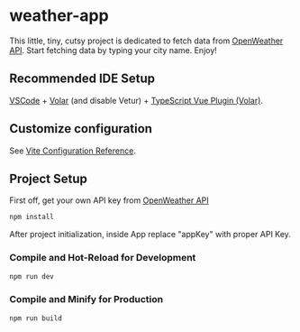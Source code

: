 # weather-app

This little, tiny, cutsy project is dedicated to fetch data from <a href="https://openweathermap.org/api/" target="_blank">OpenWeather API</a>. Start fetching data by typing your city name. Enjoy!

## Recommended IDE Setup

[VSCode](https://code.visualstudio.com/) + [Volar](https://marketplace.visualstudio.com/items?itemName=Vue.volar) (and disable Vetur) + [TypeScript Vue Plugin (Volar)](https://marketplace.visualstudio.com/items?itemName=Vue.vscode-typescript-vue-plugin).

## Customize configuration

See [Vite Configuration Reference](https://vitejs.dev/config/).

## Project Setup

First off, get your own API key from <a href="https://openweathermap.org/api/" target="_blank">OpenWeather API</a>

```sh
npm install
```
After project initialization, inside App replace "appKey" with proper API Key.

### Compile and Hot-Reload for Development

```sh
npm run dev
```

### Compile and Minify for Production

```sh
npm run build
```

